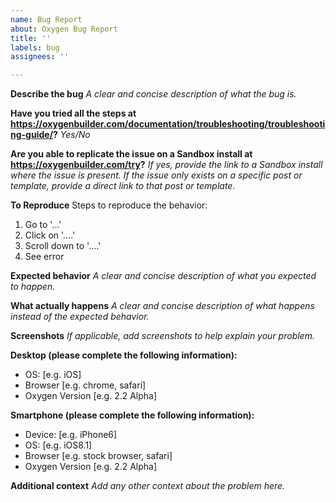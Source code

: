 ```yaml
---
name: Bug Report
about: Oxygen Bug Report
title: ''
labels: bug
assignees: ''

---
```


**Describe the bug**
*A clear and concise description of what the bug is.*

**Have you tried all the steps at https://oxygenbuilder.com/documentation/troubleshooting/troubleshooting-guide/?**
*Yes/No*

**Are you able to replicate the issue on a Sandbox install at https://oxygenbuilder.com/try?**
*If yes, provide the link to a Sandbox install where the issue is present. If the issue only exists on a specific post or template, provide a direct link to that post or template.*

**To Reproduce**
Steps to reproduce the behavior:
1. Go to '...'
2. Click on '....'
3. Scroll down to '....'
4. See error

**Expected behavior**
*A clear and concise description of what you expected to happen.*

**What actually happens**
*A clear and concise description of what happens instead of the expected behavior.*

**Screenshots**
*If applicable, add screenshots to help explain your problem.*

**Desktop (please complete the following information):**
- OS: [e.g. iOS]
 - Browser [e.g. chrome, safari]
 - Oxygen Version [e.g. 2.2 Alpha]

**Smartphone (please complete the following information):**
- Device: [e.g. iPhone6]
 - OS: [e.g. iOS8.1]
 - Browser [e.g. stock browser, safari]
 - Oxygen Version [e.g. 2.2 Alpha]

**Additional context**
*Add any other context about the problem here.*
